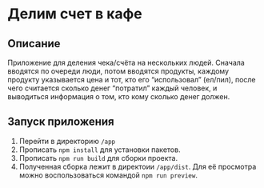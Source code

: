 # Делим счет в кафе

## Описание

Приложение для деления чека/счёта на нескольких людей. Сначала
вводятся по очереди люди, потом вводятся продукты, каждому продукту
указывается цена и тот, кто его “использовал” (ел/пил), после чего считается
сколько денег “потратил” каждый человек, и выводиться информация о том, кто кому сколько денег должен.

## Запуск приложения

1. Перейти в директорию `/app`
2. Прописать `npm install` для установки пакетов.
3. Прописать `npm run build` для сборки проекта.
4. Полученная сборка лежит в директоии `/app/dist`. Для её просмотра можно воспользоваться командой `npm run preview`.
